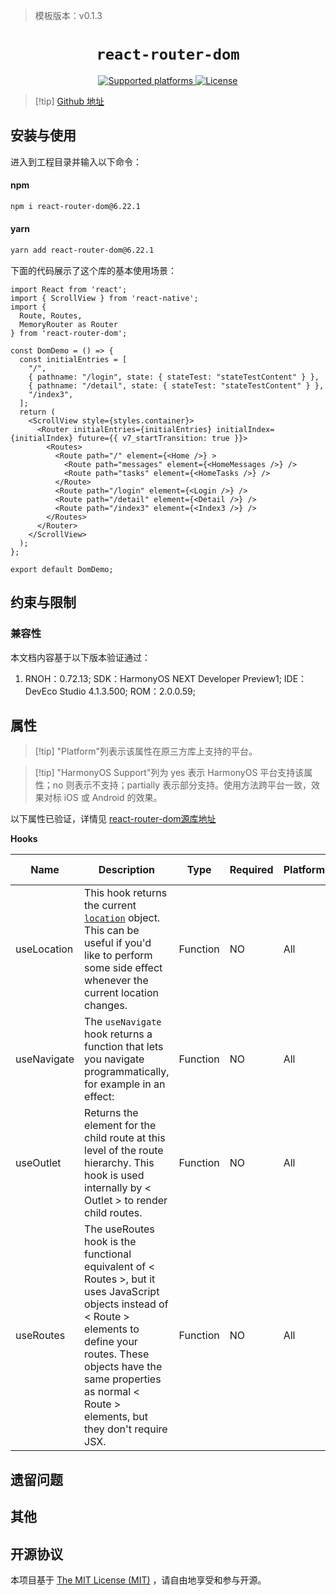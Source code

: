 > 模板版本：v0.1.3

<p align="center">
  <h1 align="center"> <code>react-router-dom</code> </h1>
</p>
<p align="center">
    <a href="https://github.com/remix-run/react-router">
        <img src="https://img.shields.io/badge/platforms-ios%20|%20android%20|%20web%20|%20harmony%20-lightgrey.svg" alt="Supported platforms" />
    </a>
    <a href="https://github.com/remix-run/react-router/blob/main/LICENSE.md">
        <img src="https://img.shields.io/badge/license-MIT-green.svg" alt="License" />
    </a>
</p>



> [!tip] [Github 地址](https://github.com/remix-run/react-router)

## 安装与使用

进入到工程目录并输入以下命令：

<!-- tabs:start -->

#### **npm**

```bash
npm i react-router-dom@6.22.1
```

#### **yarn**

```bash
yarn add react-router-dom@6.22.1
```

<!-- tabs:end -->

下面的代码展示了这个库的基本使用场景：

```tsx
import React from 'react';
import { ScrollView } from 'react-native';
import {
  Route, Routes,
  MemoryRouter as Router
} from 'react-router-dom';

const DomDemo = () => {
  const initialEntries = [
    "/",
    { pathname: "/login", state: { stateTest: "stateTestContent" } },
    { pathname: "/detail", state: { stateTest: "stateTestContent" } },
    "/index3",
  ];
  return (
    <ScrollView style={styles.container}>
      <Router initialEntries={initialEntries} initialIndex={initialIndex} future={{ v7_startTransition: true }}>
        <Routes>
          <Route path="/" element={<Home />} >
            <Route path="messages" element={<HomeMessages />} />
            <Route path="tasks" element={<HomeTasks />} />
          </Route>
          <Route path="/login" element={<Login />} />
          <Route path="/detail" element={<Detail />} />
          <Route path="/index3" element={<Index3 />} />
        </Routes>
      </Router>
    </ScrollView>
  );
};

export default DomDemo;
```

## 约束与限制

### 兼容性

本文档内容基于以下版本验证通过：

1. RNOH：0.72.13; SDK：HarmonyOS NEXT Developer Preview1; IDE：DevEco Studio 4.1.3.500; ROM：2.0.0.59;

## 属性

> [!tip] "Platform"列表示该属性在原三方库上支持的平台。

> [!tip] "HarmonyOS Support"列为 yes 表示 HarmonyOS 平台支持该属性；no 则表示不支持；partially 表示部分支持。使用方法跨平台一致，效果对标 iOS 或 Android 的效果。

以下属性已验证，详情见 [react-router-dom源库地址](https://github.com/remix-run/react-router)

**Hooks**

| Name        | Description                                                  | Type     | Required | Platform | HarmonyOS Support |
| ----------- | ------------------------------------------------------------ | -------- | -------- | -------- | ----------------- |
| useLocation | This hook returns the current [`location`](https://reactrouter.com/en/main/utils/location) object. This can be useful if you'd like to perform some side effect whenever the current location changes. | Function | NO       | All      | YES               |
| useNavigate | The `useNavigate` hook returns a function that lets you navigate programmatically, for example in an effect: | Function | NO       | All      | YES               |
| useOutlet   | Returns the element for the child route at this level of the route hierarchy. This hook is used internally by < Outlet > to render child routes. | Function | NO       | All      | YES               |
| useRoutes   | The useRoutes hook is the functional equivalent of < Routes >, but it uses JavaScript objects instead of < Route > elements to define your routes. These objects have the same properties as normal < Route > elements, but they don't require JSX. | Function | NO       | All      | YES               |

## 遗留问题

## 其他

## 开源协议

本项目基于 [The MIT License (MIT)](https://github.com/remix-run/react-router/blob/main/LICENSE.md) ，请自由地享受和参与开源。